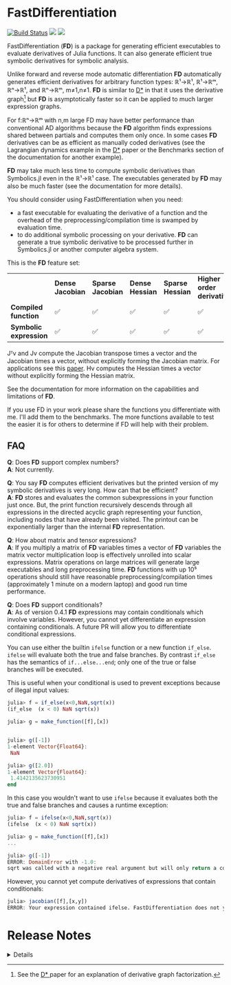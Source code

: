 # FastDifferentiation

[![Build Status](https://github.com/brianguenter/FastDifferentiation.jl/actions/workflows/CI.yml/badge.svg?branch=main)](https://github.com/brianguenter/FastDifferentiation.jl/actions/workflows/CI.yml?query=branch%3Amain) [![](https://img.shields.io/badge/docs-stable-blue.svg)](https://brianguenter.github.io/FastDifferentiation.jl/stable) [![](https://img.shields.io/badge/docs-dev-blue.svg)](https://brianguenter.github.io/FastDifferentiation.jl/dev)

FastDifferentiation (**FD**) is a package for generating efficient executables to evaluate derivatives of Julia functions. It can also generate efficient true symbolic derivatives for symbolic analysis. 

Unlike forward and reverse mode automatic differentiation **FD** automatically generates efficient derivatives for arbitrary function types: ℝ¹->ℝ¹, ℝ¹->ℝᵐ, ℝⁿ->ℝ¹, and ℝⁿ->ℝᵐ, m≠1,n≠1. **FD** is similar to [D*](https://www.microsoft.com/en-us/research/publication/the-d-symbolic-differentiation-algorithm/) in that it uses the derivative graph[^a] but **FD** is asymptotically faster so it can be applied to much larger expression graphs.

For f:ℝⁿ->ℝᵐ with n,m large FD may have better performance than conventional AD algorithms because the **FD** algorithm finds expressions shared between partials and computes them only once. In some cases **FD** derivatives can be as efficient as manually coded derivatives (see the Lagrangian dynamics example in the [D*](https://www.microsoft.com/en-us/research/publication/the-d-symbolic-differentiation-algorithm/) paper or the Benchmarks section of the documentation for another example).

 **FD** may take much less time to compute symbolic derivatives than Symbolics.jl even in the ℝ¹->ℝ¹ case. The executables generated by **FD** may also be much faster (see the documentation for more details). 

You should consider using FastDifferentiation when you need: 
* a fast executable for evaluating the derivative of a function and the overhead of the preprocessing/compilation time is swamped by evaluation time.
* to do additional symbolic processing on your derivative. **FD** can generate a true symbolic derivative to be processed further in Symbolics.jl or another computer algebra system.

This is the **FD** feature set:

<table>
<tr>
<td> <b></b>
<td> <b>Dense Jacobian</b> <td>  <b>Sparse Jacobian</b> </td> 
<td>  <b>Dense Hessian</b> </td><td>  <b> Sparse Hessian</b> </td> 
<td>  <b>Higher order derivatives</b> </td> 
<td>  <b>Jᵀv</b> </td> 
<td>  <b>Jv</b> </td> 
<td> <b> Hv </b> </td>
</tr>
<tr>
<td> <b> Compiled function </b> </td> 
<td> ✅ </td>
<td> ✅ </td>
<td> ✅ </td>
<td> ✅  </td>
<td> ✅ </td>
<td> ✅ </td>
<td> ✅ </td>
<td> ✅ </td>
</tr>
<tr>
<td> <b> Symbolic expression </b> </td> 
<td> ✅ </td>
<td> ✅ </td>
<td> ✅ </td>
<td> ✅  </td>
<td> ✅ </td>
<td> ✅ </td>
<td> ✅ </td>
<td> ✅ </td>
</tr>

</table>

Jᵀv and Jv compute the Jacobian transpose times a vector and the Jacobian times a vector, without explicitly forming the Jacobian matrix. For applications see this [paper](https://arxiv.org/abs/1812.01892). Hv computes the Hessian times a vector without explicitly forming the Hessian matrix.

See the documentation for more information on the capabilities and limitations of **FD**.

If you use FD in your work please share the functions you differentiate with me. I'll add them to the benchmarks. The more functions available to test the easier it is for others to determine if FD will help with their problem.

## FAQ

**Q**: Does **FD** support complex numbers?  
**A**: Not currently.

**Q**: You say **FD** computes efficient derivatives but the printed version of my symbolic derivatives is very long. How can that be efficient?  
**A**: **FD** stores and evaluates the common subexpressions in your function just once. But, the print function recursively descends through all expressions in the directed acyclic graph representing your function, including nodes that have already been visited. The printout can be exponentially larger than the internal **FD** representation.

**Q**: How about matrix and tensor expressions?  
**A**: If you multiply a matrix of **FD** variables times a vector of **FD** variables the matrix vector multiplication loop is effectively unrolled into scalar expressions. Matrix operations on large matrices will generate large executables and long preprocessing time. **FD** functions with up 10⁵ operations should still have reasonable preprocessing/compilation times (approximately 1 minute on a modern laptop) and good run time performance.

**Q**: Does **FD** support conditionals?  
**A**: As of version 0.4.1 **FD** expressions may contain conditionals which involve variables. However, you cannot yet differentiate an expression containing conditionals. A future PR will allow you to differentiate conditional expressions. 

You can use either the builtin `ifelse` function or a new function `if_else`. `ifelse` will evaluate both the true and false branches. By contrast `if_else` has the semantics of `if...else...end`; only one of the true or false branches will be executed. 

This is useful when your conditional is used to prevent exceptions because of illegal input values:
```julia
julia> f = if_else(x<0,NaN,sqrt(x))
(if_else  (x < 0) NaN sqrt(x))

julia> g = make_function([f],[x])


julia> g([-1])
1-element Vector{Float64}:
 NaN

julia> g([2.0])
1-element Vector{Float64}:
 1.4142135623730951
end
```
In this case you wouldn't want to use `ifelse` because it evaluates both the true and false branches and causes a runtime exception:
```julia
julia> f = ifelse(x<0,NaN,sqrt(x))
(ifelse  (x < 0) NaN sqrt(x))

julia> g = make_function([f],[x])
...

julia> g([-1])
ERROR: DomainError with -1.0:
sqrt was called with a negative real argument but will only return a complex result if called with a complex argument. Try sqrt(Complex(x)).
```

However, you cannot yet compute derivatives of expressions that contain conditionals:
```julia
julia> jacobian([f],[x,y])
ERROR: Your expression contained ifelse. FastDifferentiation does not yet support differentiation through ifelse or any of these conditionals (max, min, copysign, &, |, xor, <, >, <=, >=, !=, ==, signbit, isreal, iszero, isfinite, isnan, isinf, isinteger, !)
```

# Release Notes
<details>
0.4.0 and 0.3.17 contain bugs which prevent certain functions, such as xʸ, from differentiating properly. Do not use these versions. Upgrade to 0.4.1 which fixes the bugs and also add conditionals to **FD** expressions.


v0.3.2 - make_function now generates functions that have much faster LLVM compile time for all constant input arguments. It now generates code to do this

result = [c1,c2,....]

instead of assigning every element of the array in code:

#old way
result[1] = c1
result[2] = c2
...

This is especially useful for large constant Jacobians. LLVM code generation in the old method could take a very long time (many minutes for constant Jacobians with 100,000+ entries). make_function and LLVM code generation time for constant Jacobians is now much faster, on the order of 20 seconds for a 10000x10000 constant dense Jacobian.

Better algebraic simplification of sums of products. Now this input expression `3x + 5x` will be simplified to `8x`. Before it was left as `3x + 5x`.

v0.3.1 - Code generation is smarter about initializing in place arrays with zeros. Previously it initialized all array elements even if most of them not identically zero and would be set to a properly defined value elsewhere in the code. This especially improves performance for functions where no or few elements are identically zero.

v0.3.0 - BREAKING CHANGE. `make_function` called with `in_place` = true now returns an anonymous function which takes the in place result matrix as the first argument. Prior to this the result matrix was the second argument.

```julia
function main()
     x = FD.make_variables(:x, 5)
     y = FD.make_variables(:y, 5)

     f! = FD.make_function([sum(x), sum(y)], x, y; in_place=true)

     result = zeros(2)
     x = rand(5)
     y = rand(5)

     f!(result, [x; y]) #in place matrix argument now comes first instead of second.
     #f!([x;y], result) #this used to work but now will raise an exception 
     # unless [x;y] and result are the same size in which case the answer will just be wrong.
     return result, (sum(x), sum(y))
end
```

v0.2.9: Added `init_with_zeros` keyword argument to make_function. If this argument is false then the runtime generated function will not zero the in place array, otherwise it will. 

This can significantly improve performance for matrices that are somewhat sparse (say 3/4 of elements identically zero) but not sparse enough that a sparse matrix is efficient. In cases like this setting array elements to zero on every call to the runtime generated function can take more time than evaluating the non-zero array element expressions. 
     
This argument is only active if rhe `in_place` argument is true. 
</details>


[^a]: See the [D* ](https://www.microsoft.com/en-us/research/publication/the-d-symbolic-differentiation-algorithm/) paper for an explanation of derivative graph factorization. 

